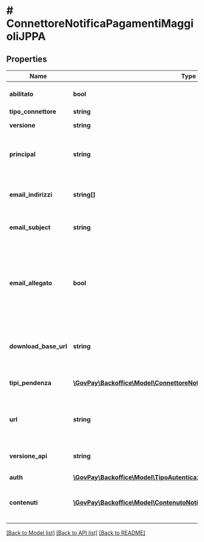 # # ConnettoreNotificaPagamentiMaggioliJPPA

## Properties

Name | Type | Description | Notes
------------ | ------------- | ------------- | -------------
**abilitato** | **bool** | Indica se il connettore e&#39; abilitato |
**tipo_connettore** | **string** |  |
**versione** | **string** | Versione del servizio. | [optional]
**principal** | **string** | principal autenticato dalla chiamata di Maggioli |
**email_indirizzi** | **string[]** | Indirizzi Email al quale verra&#39; spedito il tracciato | [optional]
**email_subject** | **string** | Subject da inserire nella mail | [optional]
**email_allegato** | **bool** | Indica se inviare il tracciato come allegato all&#39;email oppure se inserire nel messaggio il link al download | [optional]
**download_base_url** | **string** | URL base del link dove scaricare il tracciato | [optional]
**tipi_pendenza** | [**\GovPay\Backoffice\Model\ConnettoreNotificaPagamentiTipiPendenzaInner[]**](ConnettoreNotificaPagamentiTipiPendenzaInner.md) | tipi pendenza da includere nel tracciato | [optional]
**url** | **string** | URL Base del servizio rest di ricezione dei dati | [optional]
**versione_api** | **string** | Versione delle API di integrazione utilizzate. | [optional]
**auth** | [**\GovPay\Backoffice\Model\TipoAutenticazione**](TipoAutenticazione.md) |  | [optional]
**contenuti** | [**\GovPay\Backoffice\Model\ContenutoNotificaPagamentiGovpay[]**](ContenutoNotificaPagamentiGovpay.md) | Lista dei contenuti da inviare al servizio REST | [optional]

[[Back to Model list]](../../README.md#models) [[Back to API list]](../../README.md#endpoints) [[Back to README]](../../README.md)
